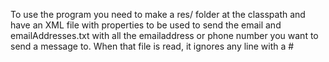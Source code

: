 To use the program you need to make a res/ folder at the classpath and have an XML file with properties to be used to send the email and emailAddresses.txt with all the emailaddress or phone number you want to send a message to. When that file is read, it ignores any line with a #
